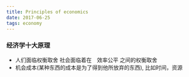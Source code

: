```yaml
---
title: Principles of economics
date: 2017-06-25
tags: economy
---
```


### 经济学十大原理
  * 人们面临权衡取舍
    社会面临着在　效率公平 之间的权衡取舍
  * 机会成本(某种东西的成本是为了得到他所放弃的东西), 比如时间，资源
